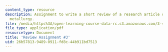 ```yaml
---
content_type: resource
description: Assignment to write a short review of a research article on physical
  metallurgy.
file: /media/https%3A/open-learning-course-data-rc.s3.amazonaws.com/3-40j-physical-metallurgy-fall-2009/26b5781394890911fd8c44b911bd7513_MIT3_40JF09_ra3.pdf
file_type: application/pdf
resourcetype: Document
title: 'Review Assignment #3'
uid: 26b57813-9489-0911-fd8c-44b911bd7513
---
```


